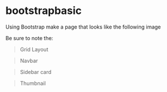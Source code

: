 # bootstrapbasic
Using Bootstrap make a page that looks like the following image

Be sure to note the:

>Grid Layout

>Navbar

>Sidebar card

>Thumbnail
